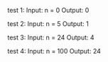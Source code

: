 test 1:
Input: n = 0
Output: 0

test 2: 
Input: n = 5
Output: 1

test 3:
Input: n = 24
Output: 4

test 4:
Input: n = 100
Output: 24